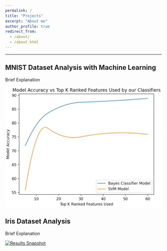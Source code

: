 ```yaml
---
permalink: /
title: "Projects"
excerpt: "About me"
author_profile: true
redirect_from: 
  - /about/
  - /about.html
---
```

***

## MNIST Dataset Analysis with Machine Learning 

Brief Explanation
<p>
  <a href= "https://github.com/WK-EE/MNIST-DataAnalysis-ML" title="WK-EE MNIST Dataset Analysis">
    <img src= /images/Model_Accuracy_vs_Top_K_Ranked_Features.png alt= "Results Snapshot"/>
  </a>
</p>




## Iris Dataset Analysis

Brief Explanation
<p>
  <a href= "https://github.com/WK-EE/Iris-Dataset-Analysis" title="WK-EE Iris Dataset Analysis">
    <img src= /images/500x300.png alt= "Results Snapshot"/>
  </a>
</p>


